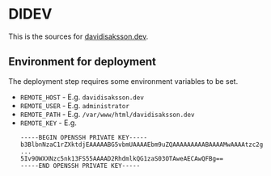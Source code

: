 # DIDEV

This is the sources for [davidisaksson.dev](https://davidisaksson.dev).


## Environment for deployment

The deployment step requires some environment variables to be set.

- `REMOTE_HOST` - E.g. `davidisaksson.dev`
- `REMOTE_USER` - E.g. `administrator`
- `REMOTE_PATH` - E.g. `/var/www/html/davidisaksson.dev`
- `REMOTE_KEY` - E.g.
    ```
    -----BEGIN OPENSSH PRIVATE KEY-----
    b3BlbnNzaC1rZXktdjEAAAAABG5vbmUAAAAEbm9uZQAAAAAAAAABAAAAMwAAAAtzc2gtZW
    ...
    5Iv9OWXXNzc5nk13FS55AAAAD2RhdmlkQG1zaS03OTAweAECAwQFBg==
    -----END OPENSSH PRIVATE KEY-----
    ```

